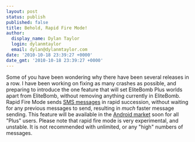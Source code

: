 ```yaml
---
layout: post
status: publish
published: false
title: Behold, Rapid Fire Mode!
author:
  display_name: Dylan Taylor
  login: dylanmtaylor
  email: dylan@dylanmtaylor.com
date: '2010-10-18 23:39:27 +0000'
date_gmt: '2010-10-18 23:39:27 +0000'
---
```

<p>Some of you have been wondering why there have been several releases in a row. I have been working on fixing as many crashes as possible, and preparing to introduce the one feature that will set EliteBomb Plus worlds apart from EliteBomb, without removing anything currently in EliteBomb. Rapid Fire Mode sends <a class="zem_slink" title="SMS" rel="wikipedia" href="http://en.wikipedia.org/wiki/SMS">SMS messages</a> in rapid succession, without waiting for any previous messages to send, resulting in <em>much </em>faster message sending. This feature will be available in the <a class="zem_slink" title="Android Market" rel="homepage" href="http://www.android.com/market/">Android market</a> soon for all "Plus" users. Please note that rapid fire mode is very experimental, and unstable. It is not recommended with unlimited, or any "high" numbers of messages.</p>
